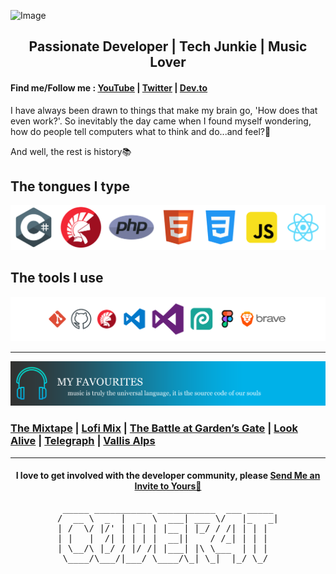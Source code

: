 ![Image](https://workdrive.zohoexternal.com/file/1j0sdba06290ac71147828b1f5dfdef3b4fe8)
<h2 align="center"> Passionate Developer | Tech Junkie | Music Lover </h2>
                
#### Find me/Follow me : [YouTube](https://www.youtube.com/@ekronds) | [Twitter](https://twitter.com/EkronMonte) | [Dev.to](https://dev.to/c0der4t)

I have always been drawn to things that make my brain go, 'How does that even work?'. 
So inevitably the day came when I found myself wondering, how do people tell computers what to think and do...and feel?🧐

And well, the rest is history📚

## The tongues I type
![Languages](https://github.com/c0der4t/c0der4t/blob/main/img/languages.png)


## The tools I use
![ToolsIUse](https://github.com/c0der4t/c0der4t/blob/main/img/tools.png)

***

![MusicTopPicks](https://github.com/c0der4t/c0der4t/blob/main/img/music.png)

### [The Mixtape](https://music.youtube.com/playlist?list=PL6kAmAcaFknfFOJ6IKGCYGwlZ-XOgX_mD&feature=share) | [Lofi Mix](https://music.youtube.com/playlist?list=PL6kAmAcaFkneP6wMgEEezqE5ztNwqGOPl&feature=share) | [The Battle at Garden’s Gate](https://music.youtube.com/playlist?list=OLAK5uy_mBBIi3zVMP-y4jj-A6JaSEXlvDTNFs0vA&feature=share) | [Look Alive](https://music.youtube.com/playlist?list=OLAK5uy_nP4oT6Y_9Q4hQF1mCuQuvvz9t6jEmgB70&feature=share) | [Telegraph](https://music.youtube.com/playlist?list=OLAK5uy_lVkYy4R4dUiSqli6YZ4J-3uJ1zzNWMUAc&feature=share) | [Vallis Alps](https://music.youtube.com/playlist?list=OLAK5uy_n5hTo0P3HsW5VnHZyanvt-XpBSE4Sh4oY&feature=share)

***

<h4 align="center"> I love to get involved with the developer community, please <a href="mailto:monteekron@gmail.com?">Send Me an Invite to Yours🚀</a></h4>


<pre align="center">
 _____ ___________ ___________  ___ _____ 
/  __ \  _  |  _  \  ___| ___ \/   |_   _|
| /  \/ |/' | | | | |__ | |_/ / /| | | |  
| |   |  /| | | | |  __||    / /_| | | |  
| \__/\ |_/ / |/ /| |___| |\ \___  | | |  
 \____/\___/|___/ \____/\_| \_|  |_/ \_/  
 </pre>
